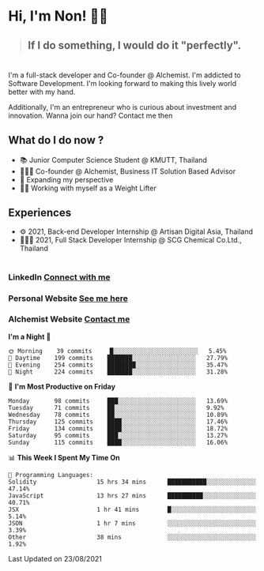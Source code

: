# Hi, I'm Non! 🖐🏻

> ## If I do something, I would do it "perfectly".

#

I'm a full-stack developer and Co-founder @ Alchemist. I'm addicted to Software Development. I'm looking forward to making this lively world better with my hand.

Additionally, I'm an entrepreneur who is curious about investment and innovation. Wanna join our hand? Contact me then

## What do I do now ?

- 📚 Junior Computer Science Student @ KMUTT, Thailand
- 🧑🏻‍💻 Co-founder @ Alchemist, Business IT Solution Based Advisor
- 🌈 Expanding my perspective
- 🏋🏻 Working with myself as a Weight Lifter

## Experiences

- ⚙️ 2021, Back-end Developer Internship @ Artisan Digital Asia, Thailand
- 🧑🏻‍💻 2021, Full Stack Developer Internship @ SCG Chemical Co.Ltd., Thailand

#

### LinkedIn [Connect with me](https://www.linkedin.com/in/non-nontra/)

### Personal Website [See me here](https://nonnontra.com/)

### Alchemist Website [Contact me](https://alchemist-softwarehouse.co/)

<!--START_SECTION:waka-->
**I'm a Night 🦉** 

```text
🌞 Morning    39 commits     █░░░░░░░░░░░░░░░░░░░░░░░░   5.45% 
🌆 Daytime    199 commits    ███████░░░░░░░░░░░░░░░░░░   27.79% 
🌃 Evening    254 commits    ████████░░░░░░░░░░░░░░░░░   35.47% 
🌙 Night      224 commits    ███████░░░░░░░░░░░░░░░░░░   31.28%

```
📅 **I'm Most Productive on Friday** 

```text
Monday       98 commits     ███░░░░░░░░░░░░░░░░░░░░░░   13.69% 
Tuesday      71 commits     ██░░░░░░░░░░░░░░░░░░░░░░░   9.92% 
Wednesday    78 commits     ██░░░░░░░░░░░░░░░░░░░░░░░   10.89% 
Thursday     125 commits    ████░░░░░░░░░░░░░░░░░░░░░   17.46% 
Friday       134 commits    ████░░░░░░░░░░░░░░░░░░░░░   18.72% 
Saturday     95 commits     ███░░░░░░░░░░░░░░░░░░░░░░   13.27% 
Sunday       115 commits    ████░░░░░░░░░░░░░░░░░░░░░   16.06%

```


📊 **This Week I Spent My Time On** 

```text
💬 Programming Languages: 
Solidity                 15 hrs 34 mins      ███████████░░░░░░░░░░░░░░   47.14% 
JavaScript               13 hrs 27 mins      ██████████░░░░░░░░░░░░░░░   40.71% 
JSX                      1 hr 41 mins        █░░░░░░░░░░░░░░░░░░░░░░░░   5.14% 
JSON                     1 hr 7 mins         ░░░░░░░░░░░░░░░░░░░░░░░░░   3.39% 
Other                    38 mins             ░░░░░░░░░░░░░░░░░░░░░░░░░   1.92%

```


 Last Updated on 23/08/2021
<!--END_SECTION:waka-->
